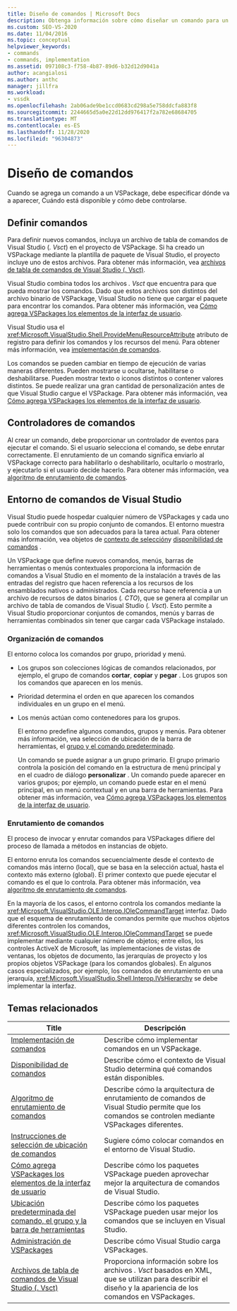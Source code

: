 ```yaml
---
title: Diseño de comandos | Microsoft Docs
description: Obtenga información sobre cómo diseñar un comando para un VSPackage en Visual Studio. Como, por ejemplo, cómo especificar dónde aparece, Cuándo está disponible y cómo debe controlarse.
ms.custom: SEO-VS-2020
ms.date: 11/04/2016
ms.topic: conceptual
helpviewer_keywords:
- commands
- commands, implementation
ms.assetid: 097108c3-f758-4b87-89d6-b32d12d9041a
author: acangialosi
ms.author: anthc
manager: jillfra
ms.workload:
- vssdk
ms.openlocfilehash: 2ab06ade9be1ccd0683cd298a5e758ddcfa883f8
ms.sourcegitcommit: 2244665d5a0e22d12dd976417f2a782e68684705
ms.translationtype: MT
ms.contentlocale: es-ES
ms.lasthandoff: 11/28/2020
ms.locfileid: "96304873"
---
```

# <a name="command-design"></a>Diseño de comandos
Cuando se agrega un comando a un VSPackage, debe especificar dónde va a aparecer, Cuándo está disponible y cómo debe controlarse.

## <a name="define-commands"></a>Definir comandos
 Para definir nuevos comandos, incluya un archivo de tabla de comandos de Visual Studio (*. Vsct*) en el proyecto de VSPackage. Si ha creado un VSPackage mediante la plantilla de paquete de Visual Studio, el proyecto incluye uno de estos archivos. Para obtener más información, vea [archivos de tabla de comandos de Visual Studio (. Vsct)](../../extensibility/internals/visual-studio-command-table-dot-vsct-files.md).

 Visual Studio combina todos los archivos *. Vsct* que encuentra para que pueda mostrar los comandos. Dado que estos archivos son distintos del archivo binario de VSPackage, Visual Studio no tiene que cargar el paquete para encontrar los comandos. Para obtener más información, vea [Cómo agrega VSPackages los elementos de la interfaz de usuario](../../extensibility/internals/how-vspackages-add-user-interface-elements.md).

 Visual Studio usa el <xref:Microsoft.VisualStudio.Shell.ProvideMenuResourceAttribute> atributo de registro para definir los comandos y los recursos del menú. Para obtener más información, vea [implementación de comandos](../../extensibility/internals/command-implementation.md).

 Los comandos se pueden cambiar en tiempo de ejecución de varias maneras diferentes. Pueden mostrarse u ocultarse, habilitarse o deshabilitarse. Pueden mostrar texto o iconos distintos o contener valores distintos. Se puede realizar una gran cantidad de personalización antes de que Visual Studio cargue el VSPackage. Para obtener más información, vea [Cómo agrega VSPackages los elementos de la interfaz de usuario](../../extensibility/internals/how-vspackages-add-user-interface-elements.md).

## <a name="command-handlers"></a>Controladores de comandos
 Al crear un comando, debe proporcionar un controlador de eventos para ejecutar el comando. Si el usuario selecciona el comando, se debe enrutar correctamente. El enrutamiento de un comando significa enviarlo al VSPackage correcto para habilitarlo o deshabilitarlo, ocultarlo o mostrarlo, y ejecutarlo si el usuario decide hacerlo. Para obtener más información, vea [algoritmo de enrutamiento de comandos](../../extensibility/internals/command-routing-algorithm.md).

## <a name="visual-studio-command-environment"></a>Entorno de comandos de Visual Studio
 Visual Studio puede hospedar cualquier número de VSPackages y cada uno puede contribuir con su propio conjunto de comandos. El entorno muestra solo los comandos que son adecuados para la tarea actual. Para obtener más información, vea objetos de [contexto de selección](../../extensibility/internals/selection-context-objects.md)y [disponibilidad de comandos](../../extensibility/internals/command-availability.md) .

 Un VSPackage que define nuevos comandos, menús, barras de herramientas o menús contextuales proporciona la información de comandos a Visual Studio en el momento de la instalación a través de las entradas del registro que hacen referencia a los recursos de los ensamblados nativos o administrados. Cada recurso hace referencia a un archivo de recursos de datos binarios (*. CTO*), que se genera al compilar un archivo de tabla de comandos de Visual Studio (*. Vsct*). Esto permite a Visual Studio proporcionar conjuntos de comandos, menús y barras de herramientas combinados sin tener que cargar cada VSPackage instalado.

### <a name="command-organization"></a>Organización de comandos
 El entorno coloca los comandos por grupo, prioridad y menú.

- Los grupos son colecciones lógicas de comandos relacionados, por ejemplo, el grupo de comandos **cortar**, **copiar** y **pegar** . Los grupos son los comandos que aparecen en los menús.

- Prioridad determina el orden en que aparecen los comandos individuales en un grupo en el menú.

- Los menús actúan como contenedores para los grupos.

  El entorno predefine algunos comandos, grupos y menús. Para obtener más información, vea selección de ubicación de la barra de herramientas, el [grupo y el comando predeterminado](../../extensibility/internals/default-command-group-and-toolbar-placement.md).

  Un comando se puede asignar a un grupo primario. El grupo primario controla la posición del comando en la estructura de menú principal y en el cuadro de diálogo **personalizar** . Un comando puede aparecer en varios grupos; por ejemplo, un comando puede estar en el menú principal, en un menú contextual y en una barra de herramientas. Para obtener más información, vea [Cómo agrega VSPackages los elementos de la interfaz de usuario](../../extensibility/internals/how-vspackages-add-user-interface-elements.md).

### <a name="command-routing"></a>Enrutamiento de comandos
 El proceso de invocar y enrutar comandos para VSPackages difiere del proceso de llamada a métodos en instancias de objeto.

 El entorno enruta los comandos secuencialmente desde el contexto de comandos más interno (local), que se basa en la selección actual, hasta el contexto más externo (global). El primer contexto que puede ejecutar el comando es el que lo controla. Para obtener más información, vea [algoritmo de enrutamiento de comandos](../../extensibility/internals/command-routing-algorithm.md).

 En la mayoría de los casos, el entorno controla los comandos mediante la <xref:Microsoft.VisualStudio.OLE.Interop.IOleCommandTarget> interfaz. Dado que el esquema de enrutamiento de comandos permite que muchos objetos diferentes controlen los comandos, <xref:Microsoft.VisualStudio.OLE.Interop.IOleCommandTarget> se puede implementar mediante cualquier número de objetos; entre ellos, los controles ActiveX de Microsoft, las implementaciones de vistas de ventanas, los objetos de documento, las jerarquías de proyecto y los propios objetos VSPackage (para los comandos globales). En algunos casos especializados, por ejemplo, los comandos de enrutamiento en una jerarquía, <xref:Microsoft.VisualStudio.Shell.Interop.IVsHierarchy> se debe implementar la interfaz.

## <a name="related-topics"></a>Temas relacionados

|Title|Descripción|
|-----------|-----------------|
|[Implementación de comandos](../../extensibility/internals/command-implementation.md)|Describe cómo implementar comandos en un VSPackage.|
|[Disponibilidad de comandos](../../extensibility/internals/command-availability.md)|Describe cómo el contexto de Visual Studio determina qué comandos están disponibles.|
|[Algoritmo de enrutamiento de comandos](../../extensibility/internals/command-routing-algorithm.md)|Describe cómo la arquitectura de enrutamiento de comandos de Visual Studio permite que los comandos se controlen mediante VSPackages diferentes.|
|[Instrucciones de selección de ubicación de comandos](../../extensibility/internals/command-placement-guidelines.md)|Sugiere cómo colocar comandos en el entorno de Visual Studio.|
|[Cómo agrega VSPackages los elementos de la interfaz de usuario](../../extensibility/internals/how-vspackages-add-user-interface-elements.md)|Describe cómo los paquetes VSPackage pueden aprovechar mejor la arquitectura de comandos de Visual Studio.|
|[Ubicación predeterminada del comando, el grupo y la barra de herramientas](../../extensibility/internals/default-command-group-and-toolbar-placement.md)|Describe cómo los paquetes VSPackage pueden usar mejor los comandos que se incluyen en Visual Studio.|
|[Administración de VSPackages](../../extensibility/managing-vspackages.md)|Describe cómo Visual Studio carga VSPackages.|
|[Archivos de tabla de comandos de Visual Studio (. Vsct)](../../extensibility/internals/visual-studio-command-table-dot-vsct-files.md)|Proporciona información sobre los archivos *. Vsct* basados en XML, que se utilizan para describir el diseño y la apariencia de los comandos en VSPackages.|
